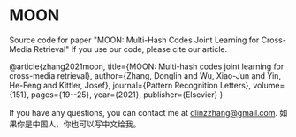 # MOON
Source code for paper "MOON: Multi-Hash Codes Joint Learning for Cross-Media Retrieval"
 If you use our code, please cite our article.

@article{zhang2021moon,
  title={MOON: Multi-hash codes joint learning for cross-media retrieval},
  author={Zhang, Donglin and Wu, Xiao-Jun and Yin, He-Feng and Kittler, Josef},
  journal={Pattern Recognition Letters},
  volume={151},
  pages={19--25},
  year={2021},
  publisher={Elsevier}
}

If you have any questions, you can contact me at dlinzzhang@gmail.com.
如果你是中国人，你也可以写中文给我。
